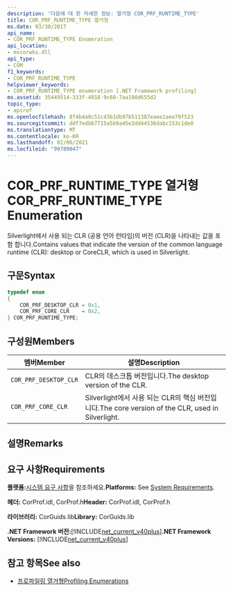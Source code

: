 ```yaml
---
description: '다음에 대 한 자세한 정보: 열거형 COR_PRF_RUNTIME_TYPE'
title: COR_PRF_RUNTIME_TYPE 열거형
ms.date: 03/30/2017
api_name:
- COR_PRF_RUNTIME_TYPE Enumeration
api_location:
- mscorwks.dll
api_type:
- COM
f1_keywords:
- COR_PRF_RUNTIME_TYPE
helpviewer_keywords:
- COR_PRF_RUNTIME_TYPE enumeration [.NET Framework profiling]
ms.assetid: 35449514-333f-4918-9c60-7aa198d655d2
topic_type:
- apiref
ms.openlocfilehash: 8f4b4a0c51c43b1db97b511387eaee1aee79f523
ms.sourcegitcommit: ddf7edb67715a5b9a45e3dd44536dabc153c1de0
ms.translationtype: MT
ms.contentlocale: ko-KR
ms.lasthandoff: 02/06/2021
ms.locfileid: "99789047"
---
```

# <a name="cor_prf_runtime_type-enumeration"></a><span data-ttu-id="1d046-103">COR_PRF_RUNTIME_TYPE 열거형</span><span class="sxs-lookup"><span data-stu-id="1d046-103">COR_PRF_RUNTIME_TYPE Enumeration</span></span>

<span data-ttu-id="1d046-104">Silverlight에서 사용 되는 CLR (공용 언어 런타임)의 버전 (CLR)을 나타내는 값을 포함 합니다.</span><span class="sxs-lookup"><span data-stu-id="1d046-104">Contains values that indicate the version of the common language runtime (CLR): desktop or CoreCLR, which is used in Silverlight.</span></span>  
  
## <a name="syntax"></a><span data-ttu-id="1d046-105">구문</span><span class="sxs-lookup"><span data-stu-id="1d046-105">Syntax</span></span>  
  
```cpp  
typedef enum  
{  
    COR_PRF_DESKTOP_CLR = 0x1,  
    COR_PRF_CORE_CLR    = 0x2,  
} COR_PRF_RUNTIME_TYPE;  
```  
  
## <a name="members"></a><span data-ttu-id="1d046-106">구성원</span><span class="sxs-lookup"><span data-stu-id="1d046-106">Members</span></span>  
  
|<span data-ttu-id="1d046-107">멤버</span><span class="sxs-lookup"><span data-stu-id="1d046-107">Member</span></span>|<span data-ttu-id="1d046-108">설명</span><span class="sxs-lookup"><span data-stu-id="1d046-108">Description</span></span>|  
|------------|-----------------|  
|`COR_PRF_DESKTOP_CLR`|<span data-ttu-id="1d046-109">CLR의 데스크톱 버전입니다.</span><span class="sxs-lookup"><span data-stu-id="1d046-109">The desktop version of the CLR.</span></span>|  
|`COR_PRF_CORE_CLR`|<span data-ttu-id="1d046-110">Silverlight에서 사용 되는 CLR의 핵심 버전입니다.</span><span class="sxs-lookup"><span data-stu-id="1d046-110">The core version of the CLR, used in Silverlight.</span></span>|  
  
## <a name="remarks"></a><span data-ttu-id="1d046-111">설명</span><span class="sxs-lookup"><span data-stu-id="1d046-111">Remarks</span></span>  
  
## <a name="requirements"></a><span data-ttu-id="1d046-112">요구 사항</span><span class="sxs-lookup"><span data-stu-id="1d046-112">Requirements</span></span>  

 <span data-ttu-id="1d046-113">**플랫폼:**[시스템 요구 사항](../../get-started/system-requirements.md)을 참조하세요.</span><span class="sxs-lookup"><span data-stu-id="1d046-113">**Platforms:** See [System Requirements](../../get-started/system-requirements.md).</span></span>  
  
 <span data-ttu-id="1d046-114">**헤더:** CorProf.idl, CorProf.h</span><span class="sxs-lookup"><span data-stu-id="1d046-114">**Header:** CorProf.idl, CorProf.h</span></span>  
  
 <span data-ttu-id="1d046-115">**라이브러리:** CorGuids.lib</span><span class="sxs-lookup"><span data-stu-id="1d046-115">**Library:** CorGuids.lib</span></span>  
  
 <span data-ttu-id="1d046-116">**.NET Framework 버전:**[!INCLUDE[net_current_v40plus](../../../../includes/net-current-v40plus-md.md)]</span><span class="sxs-lookup"><span data-stu-id="1d046-116">**.NET Framework Versions:** [!INCLUDE[net_current_v40plus](../../../../includes/net-current-v40plus-md.md)]</span></span>  
  
## <a name="see-also"></a><span data-ttu-id="1d046-117">참고 항목</span><span class="sxs-lookup"><span data-stu-id="1d046-117">See also</span></span>

- [<span data-ttu-id="1d046-118">프로파일링 열거형</span><span class="sxs-lookup"><span data-stu-id="1d046-118">Profiling Enumerations</span></span>](profiling-enumerations.md)
